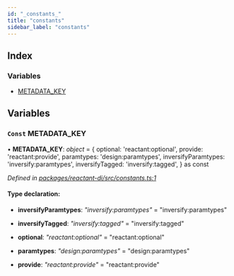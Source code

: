 ```yaml
---
id: "_constants_"
title: "constants"
sidebar_label: "constants"
---
```


## Index

### Variables

* [METADATA_KEY](_constants_.md#const-metadata_key)

## Variables

### `Const` METADATA_KEY

• **METADATA_KEY**: *object* = {
  optional: 'reactant:optional',
  provide: 'reactant:provide',
  paramtypes: 'design:paramtypes',
  inversifyParamtypes: 'inversify:paramtypes',
  inversifyTagged: 'inversify:tagged',
} as const

*Defined in [packages/reactant-di/src/constants.ts:1](https://github.com/unadlib/reactant/blob/93937ba/packages/reactant-di/src/constants.ts#L1)*

#### Type declaration:

* **inversifyParamtypes**: *"inversify:paramtypes"* = "inversify:paramtypes"

* **inversifyTagged**: *"inversify:tagged"* = "inversify:tagged"

* **optional**: *"reactant:optional"* = "reactant:optional"

* **paramtypes**: *"design:paramtypes"* = "design:paramtypes"

* **provide**: *"reactant:provide"* = "reactant:provide"
